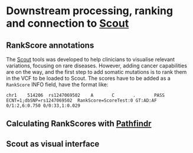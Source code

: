 # Downstream processing, ranking and connection to [Scout](https://github.com/Clinical-Genomics/scout)

## RankScore annotations

The [Scout](https://github.com/Clinical-Genomics/scout) tools was developed to help clinicians to visualise relevant
variations, focusing on rare diseases. However, adding cancer capabilities are on the way, and the first step to add
somatic mutations is to rank them in the VCF to be loaded to Scout. The scores have to be added as a `RankScore` INFO
field, have the format like:

```
chr1    514206  rs1247069502    A       C       .       PASS  ECNT=1;dbSNP=rs1247069502  RankScore=ScoreTest:0 GT:AD:AF  0/1:2,6:0.750 0/0:33,1:0.029
```

## Calculating RankScores with [Pathfindr]()

## Scout as visual interface

